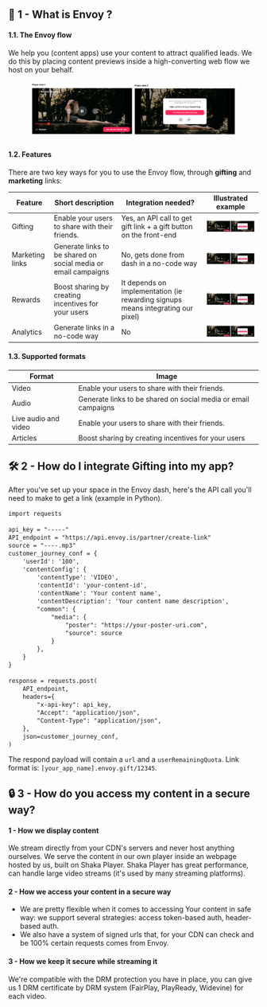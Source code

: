 ## 🌟 1 - What is Envoy ? 

#### 1.1. The Envoy flow
We help you (content apps) use your content to attract qualified leads. We do this by placing content previews inside a high-converting web flow we host on your behalf. 

<figure class="">
    <img src="https://github.com/Envoy-Technology/.github/blob/main/images/player_views_1.png?raw=true" style=""/>
</figure>

#### 1.2. Features
There are two key ways for you to use the Envoy flow, through **gifting** and **marketing** links:

| Feature     | Short description |      Integration needed?        | Illustrated example |
| ----------- | ----------------- | ------------------------------- | ------------------  |
| Gifting      |   Enable your users to share with their friends.   |   Yes, an API call to get gift link + a gift button on the front-end    | <img src="../images/player_views.png" style="width: 300px;"/>       |
| Marketing links   | Generate links to be shared on social media or email campaigns   |    No, gets done from dash in a no-code way    | <img src="../images/player_views.png" style="width: 300px;"/>       |
| Rewards   | Boost sharing by creating incentives for your users   |    It depends on implementation (ie rewarding signups means integrating our pixel)   | <img src="../images/player_views.png" style="width: 300px;"/>       |
| Analytics   | Generate links in a no-code way                     |    No | <img src="../images/player_views.png" style="width: 300px;"/>       |

#### 1.3. Supported formats 
| Format     | Image |      
| ----------- | ----------------- |
| Video      |   Enable your users to share with their friends.   
|  Audio | Generate links to be shared on social media or email campaigns |
| Live audio and video |   Enable your users to share with their friends. |  
| Articles   | Boost sharing by creating incentives for your users   |   

## 🛠️ 2 - How do I integrate Gifting into my app?
After you've set up your space in the Envoy dash, here's the API call you'll need to make to get a link (example in Python). 
``` 
import requests

api_key = "-----"
API_endpoint = "https://api.envoy.is/partner/create-link"
source = "----.mp3"
customer_journey_conf = {
    'userId': '100',
    'contentConfig': {
        'contentType': 'VIDEO',
        'contentId': 'your-content-id',
        'contentName': 'Your content name',
        'contentDescription': 'Your content name description',
        "common": {
            "media": {
                "poster": "https://your-poster-uri.com",
                "source": source
            }
        },
    }
}

response = requests.post(
    API_endpoint,
    headers={
        "x-api-key": api_key,
        "Accept": "application/json",
        "Content-Type": "application/json",
    },
    json=customer_journey_conf,
)
```

The respond payload will contain a `url` and a `userRemainingQuota`. Link format is:  `[your_app_name].envoy.gift/12345`.

## 🔒 3 - How do you access my content in a secure way?

#### 1 - How we display content  
We stream directly from your CDN's servers and never host anything ourselves. We serve the content in our own player inside an webpage hosted by us, built on Shaka Player. Shaka Player has great performance, can handle large video streams (it's used by many streaming platforms).

#### 2 - How we access your content in a secure way  
-   We are pretty flexible when it comes to accessing Your content in safe way: we support several strategies: access token-based auth, header-based auth.
-   We also have a system of signed urls that, for your CDN can check and be 100% certain requests comes from Envoy.

#### 3 - How we keep it secure while streaming it  
We're compatible with the DRM protection you have in place, you can give us 1 DRM certificate by DRM system (FairPlay, PlayReady, Widevine) for each video.





 
